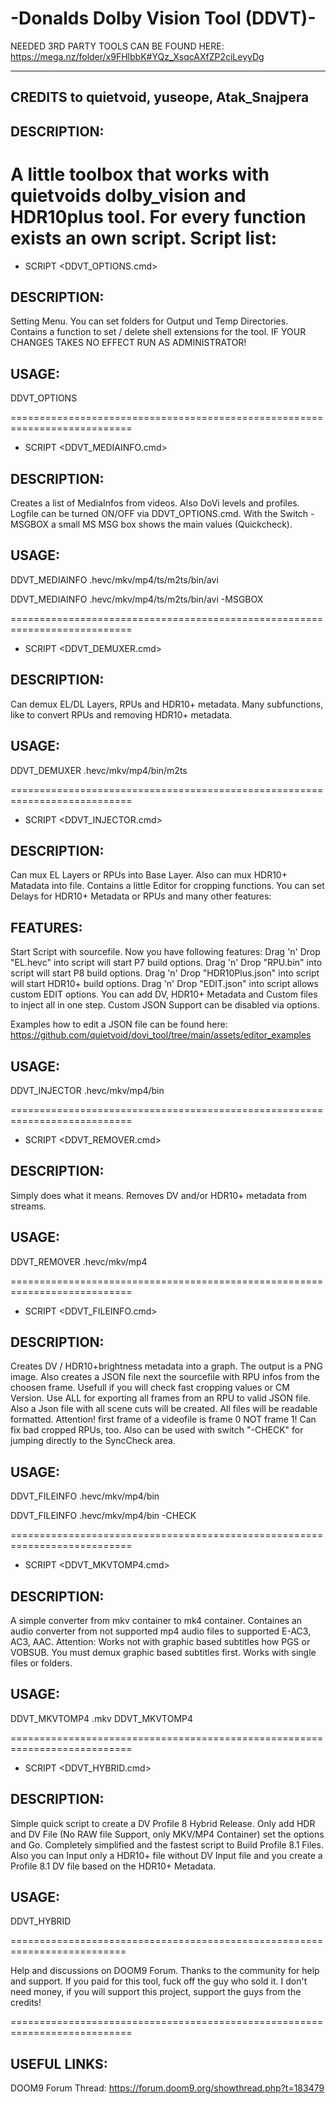 -Donalds Dolby Vision Tool (DDVT)-
==================================

NEEDED 3RD PARTY TOOLS CAN BE FOUND HERE:
https://mega.nz/folder/x9FHlbbK#YQz_XsqcAXfZP2ciLeyyDg

--------------------------------------------
CREDITS to quietvoid, yuseope, Atak_Snajpera
--------------------------------------------
DESCRIPTION:
------------
A little toolbox that works with quietvoids dolby_vision and HDR10plus tool. 
For every function exists an own script. Script list:
===========================================================================

- SCRIPT <DDVT_OPTIONS.cmd>

DESCRIPTION:
------------
Setting Menu. You can set folders for Output und Temp Directories. Contains a
function to set / delete shell extensions for the tool.
IF YOUR CHANGES TAKES NO EFFECT RUN AS ADMINISTRATOR!

USAGE:
------
DDVT_OPTIONS

===========================================================================

- SCRIPT <DDVT_MEDIAINFO.cmd>

DESCRIPTION:
------------
Creates a list of MediaInfos from videos. Also DoVi levels and profiles.
Logfile can be turned ON/OFF via DDVT_OPTIONS.cmd. With the Switch -MSGBOX
a small MS MSG box shows the main values (Quickcheck).

USAGE:
------
DDVT_MEDIAINFO <SOURCEFILE>.hevc/mkv/mp4/ts/m2ts/bin/avi

DDVT_MEDIAINFO <SOURCEFILE>.hevc/mkv/mp4/ts/m2ts/bin/avi -MSGBOX

===========================================================================

- SCRIPT <DDVT_DEMUXER.cmd>

DESCRIPTION:
------------
Can demux EL/DL Layers, RPUs and HDR10+ metadata. Many subfunctions, like to
convert RPUs and removing HDR10+ metadata.

USAGE:
------
DDVT_DEMUXER <SOURCEFILE>.hevc/mkv/mp4/bin/m2ts

===========================================================================

- SCRIPT <DDVT_INJECTOR.cmd>

DESCRIPTION:
------------
Can mux EL Layers or RPUs into Base Layer. Also can mux HDR10+ Matadata into
file. Contains a little Editor for cropping functions. You can set Delays for
HDR10+ Metadata or RPUs and many other features:

FEATURES:
---------
Start Script with sourcefile. Now you have following features:
Drag 'n' Drop "EL.hevc" into script will start P7 build options.
Drag 'n' Drop "RPU.bin" into script will start P8 build options.
Drag 'n' Drop "HDR10Plus.json" into script will start HDR10+ build options.
Drag 'n' Drop "EDIT.json" into script allows custom EDIT options.
You can add DV, HDR10+ Metadata and Custom files to inject all in one step.
Custom JSON Support can be disabled via options.

Examples how to edit a JSON 
file can be found here:
https://github.com/quietvoid/dovi_tool/tree/main/assets/editor_examples

USAGE:
------
DDVT_INJECTOR <SOURCEFILE>.hevc/mkv/mp4/bin

===========================================================================

- SCRIPT <DDVT_REMOVER.cmd>

DESCRIPTION:
------------
Simply does what it means. Removes DV and/or HDR10+ metadata from streams.

USAGE:
------
DDVT_REMOVER <SOURCEFILE>.hevc/mkv/mp4

===========================================================================

- SCRIPT <DDVT_FILEINFO.cmd>

DESCRIPTION:
------------
Creates DV / HDR10+brightness metadata into a graph. The output is a PNG image.
Also creates a JSON file next the sourcefile with RPU infos from the choosen frame.
Usefull if you will check fast cropping values or CM Version. Use ALL for exporting
all frames from an RPU to valid JSON file. Also a Json file with all scene cuts will
be created. All files will be readable formatted. Attention! first frame of a 
videofile is frame 0 NOT frame 1! Can fix bad cropped RPUs, too. Also can be used with
switch "-CHECK" for jumping directly to the SyncCheck area.

USAGE:
------
DDVT_FILEINFO <SOURCEFILE>.hevc/mkv/mp4/bin

DDVT_FILEINFO <SOURCEFILE>.hevc/mkv/mp4/bin -CHECK

===========================================================================

- SCRIPT <DDVT_MKVTOMP4.cmd>

DESCRIPTION:
------------
A simple converter from mkv container to mk4 container. Containes an audio 
converter from not supported mp4 audio files to supported E-AC3, AC3, AAC.
Attention: Works not with graphic based subtitles how PGS or VOBSUB. You must
demux graphic based subtitles first. Works with single files or folders.

USAGE:
------
DDVT_MKVTOMP4 <SOURCEFILE>.mkv
DDVT_MKVTOMP4 <SOURCEDIR>

===========================================================================

- SCRIPT <DDVT_HYBRID.cmd>

DESCRIPTION:
------------
Simple quick script to create a DV Profile 8 Hybrid Release. Only add HDR
and DV File (No RAW file Support, only MKV/MP4 Container) set the options
and Go. Completely simplified and the fastest script to Build Profile 8.1 Files.
Also you can Input only a HDR10+ file without DV Input file and you create
a Profile 8.1 DV file based on the HDR10+ Metadata.

USAGE:
------
DDVT_HYBRID

==========================================================================

Help and discussions on DOOM9 Forum. Thanks to the community for help and support.
If you paid for this tool, fuck off the guy who sold it. I don't need money, if
you will support this project, support the guys from the credits!

===========================================================================

USEFUL LINKS:
-------------
DOOM9 Forum Thread:
https://forum.doom9.org/showthread.php?t=183479
